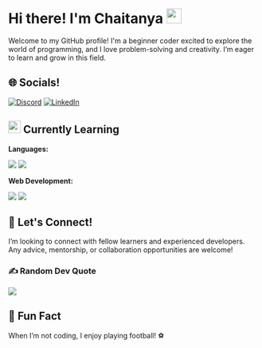 # Hi there! I'm Chaitanya <img src="https://raw.githubusercontent.com/MartinHeinz/MartinHeinz/master/wave.gif" width="30px">


Welcome to my GitHub profile! I'm a beginner coder excited to explore the world of programming, and I love problem-solving and creativity. I’m eager to learn and grow in this field.

## 🌐 Socials!
[![Discord](https://img.shields.io/badge/Discord-%237289DA.svg?logo=discord&logoColor=white)](https://www.discordapp.com/users/568640687285731329) [![LinkedIn](https://img.shields.io/badge/LinkedIn-%230077B5.svg?logo=linkedin&logoColor=white)](https://www.linkedin.com/in/chaitanyashirsat-dev)

## <img src="https://raw.githubusercontent.com/rahulbanerjee26/githubProfileReadmeGenerator/main/gifs/code.gif" width="25px" style="vertical-align:"> Currently Learning

**Languages:**
  <p>
    <img src="https://img.shields.io/badge/python-%2314354C.svg?style=for-the-badge&logo=python&logoColor=white" />
    <img src="https://img.shields.io/badge/javascript-%23323330.svg?style=for-the-badge&logo=javascript&logoColor=%23F7DF1E" />
  </p>
  
**Web Development:**
  <p>
    <img src="https://img.shields.io/badge/html5-%23E34F26.svg?style=for-the-badge&logo=html5&logoColor=white" />
    <img src="https://img.shields.io/badge/css3-%231572B6.svg?style=for-the-badge&logo=css3&logoColor=white" />
  </p>

## 🤝 Let's Connect!
I’m looking to connect with fellow learners and experienced developers. Any advice, mentorship, or collaboration opportunities are welcome!

### ✍️ Random Dev Quote
![](https://quotes-github-readme.vercel.app/api?type=horizontal&theme=radical)
## 🌟 Fun Fact
When I’m not coding, I enjoy playing football! ⚽️



